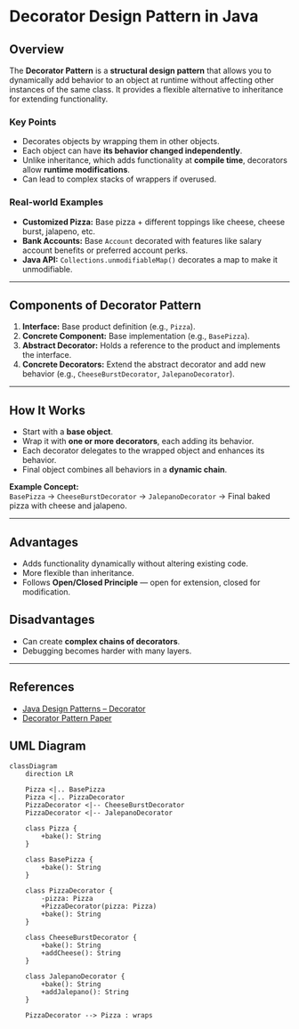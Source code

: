 # Decorator Design Pattern in Java

## Overview

The **Decorator Pattern** is a **structural design pattern** that allows you to dynamically add behavior to an object at runtime without affecting other instances of the same class. It provides a flexible alternative to inheritance for extending functionality.

### Key Points

- Decorates objects by wrapping them in other objects.
- Each object can have **its behavior changed independently**.
- Unlike inheritance, which adds functionality at **compile time**, decorators allow **runtime modifications**.
- Can lead to complex stacks of wrappers if overused.

### Real-world Examples

- **Customized Pizza:** Base pizza + different toppings like cheese, cheese burst, jalapeno, etc.
- **Bank Accounts:** Base `Account` decorated with features like salary account benefits or preferred account perks.
- **Java API:** `Collections.unmodifiableMap()` decorates a map to make it unmodifiable.

---

## Components of Decorator Pattern

1. **Interface:** Base product definition (e.g., `Pizza`).
2. **Concrete Component:** Base implementation (e.g., `BasePizza`).
3. **Abstract Decorator:** Holds a reference to the product and implements the interface.
4. **Concrete Decorators:** Extend the abstract decorator and add new behavior (e.g., `CheeseBurstDecorator`, `JalepanoDecorator`).

---

## How It Works

- Start with a **base object**.
- Wrap it with **one or more decorators**, each adding its behavior.
- Each decorator delegates to the wrapped object and enhances its behavior.
- Final object combines all behaviors in a **dynamic chain**.

**Example Concept:**  
`BasePizza` → `CheeseBurstDecorator` → `JalepanoDecorator` → Final baked pizza with cheese and jalapeno.

---

## Advantages

- Adds functionality dynamically without altering existing code.
- More flexible than inheritance.
- Follows **Open/Closed Principle** — open for extension, closed for modification.

## Disadvantages

- Can create **complex chains of decorators**.
- Debugging becomes harder with many layers.

---

## References

- [Java Design Patterns – Decorator](https://www.javadevjournal.com/java-design-patterns/decorator-design-pattern/)
- [Decorator Pattern Paper](https://cecs.wright.edu/~tkprasad/courses/ceg860/paper/node26.html)


## UML Diagram

```mermaid
classDiagram
    direction LR

    Pizza <|.. BasePizza
    Pizza <|.. PizzaDecorator
    PizzaDecorator <|-- CheeseBurstDecorator
    PizzaDecorator <|-- JalepanoDecorator

    class Pizza {
        +bake(): String
    }

    class BasePizza {
        +bake(): String
    }

    class PizzaDecorator {
        -pizza: Pizza
        +PizzaDecorator(pizza: Pizza)
        +bake(): String
    }

    class CheeseBurstDecorator {
        +bake(): String
        +addCheese(): String
    }

    class JalepanoDecorator {
        +bake(): String
        +addJalepano(): String
    }

    PizzaDecorator --> Pizza : wraps
